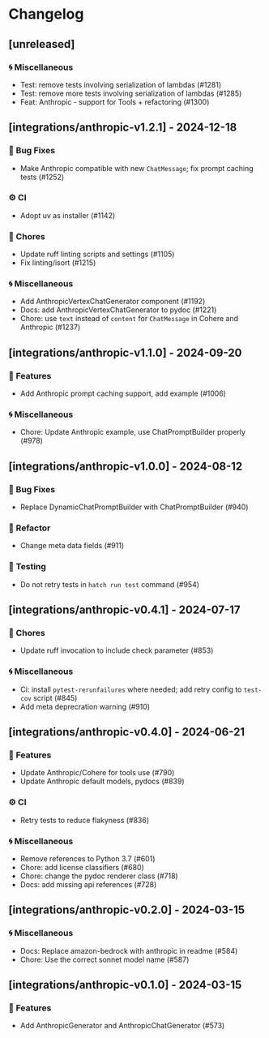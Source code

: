 # Changelog

## [unreleased]

### 🌀 Miscellaneous

- Test: remove tests involving serialization of lambdas (#1281)
- Test: remove more tests involving serialization of lambdas (#1285)
- Feat: Anthropic - support for Tools + refactoring (#1300)

## [integrations/anthropic-v1.2.1] - 2024-12-18

### 🐛 Bug Fixes

- Make Anthropic compatible with new `ChatMessage`; fix prompt caching tests (#1252)

### ⚙️ CI

- Adopt uv as installer (#1142)

### 🧹 Chores

- Update ruff linting scripts and settings (#1105)
- Fix linting/isort (#1215)

### 🌀 Miscellaneous

- Add AnthropicVertexChatGenerator component (#1192)
- Docs: add AnthropicVertexChatGenerator to pydoc (#1221)
- Chore: use `text` instead of `content` for `ChatMessage` in Cohere and Anthropic (#1237)

## [integrations/anthropic-v1.1.0] - 2024-09-20

### 🚀 Features

- Add Anthropic prompt caching support, add example (#1006)

### 🌀 Miscellaneous

- Chore: Update Anthropic example, use ChatPromptBuilder properly (#978)

## [integrations/anthropic-v1.0.0] - 2024-08-12

### 🐛 Bug Fixes

- Replace DynamicChatPromptBuilder with ChatPromptBuilder (#940)

### 🚜 Refactor

- Change meta data fields (#911)

### 🧪 Testing

- Do not retry tests in `hatch run test` command (#954)


## [integrations/anthropic-v0.4.1] - 2024-07-17

### 🧹 Chores

- Update ruff invocation to include check parameter (#853)

### 🌀 Miscellaneous

- Ci: install `pytest-rerunfailures` where needed; add retry config to `test-cov` script (#845)
- Add meta deprecration warning (#910)

## [integrations/anthropic-v0.4.0] - 2024-06-21

### 🚀 Features

- Update Anthropic/Cohere for tools use (#790)
- Update Anthropic default models, pydocs (#839)

### ⚙️ CI

- Retry tests to reduce flakyness (#836)

### 🌀 Miscellaneous

- Remove references to Python 3.7 (#601)
- Chore: add license classifiers (#680)
- Chore: change the pydoc renderer class (#718)
- Docs: add missing api references (#728)

## [integrations/anthropic-v0.2.0] - 2024-03-15

### 🌀 Miscellaneous

- Docs: Replace amazon-bedrock with anthropic in readme (#584)
- Chore: Use the correct sonnet model name (#587)

## [integrations/anthropic-v0.1.0] - 2024-03-15

### 🚀 Features

- Add AnthropicGenerator and AnthropicChatGenerator (#573)

<!-- generated by git-cliff -->
